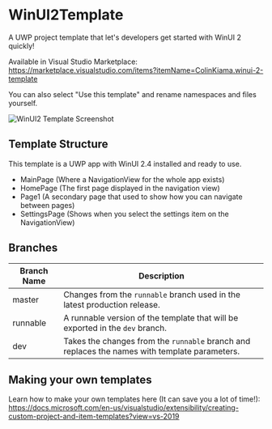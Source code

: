 # WinUI2Template
A UWP project template that let's developers get started with WinUI 2 quickly!

Available in Visual Studio Marketplace: https://marketplace.visualstudio.com/items?itemName=ColinKiama.winui-2-template

You can also select "Use this template" and rename namespaces and files yourself.

![WinUI2 Template Screenshot](img/WinUI2Template.png)

## Template Structure
This template is a UWP app with WinUI 2.4 installed and ready to use.

- MainPage (Where a NavigationView for the whole app exists)
- HomePage (The first page displayed in the navigation view)
- Page1 (A secondary page that used to show how you can navigate between pages)
- SettingsPage (Shows when you select the settings item on the NavigationView)

## Branches
| Branch Name | Description |
|-------------|----------- |
| master | Changes from the `runnable` branch used in the latest production release. |
| runnable | A runnable version of the template that will be exported in the `dev` branch. |
| dev | Takes the changes from the `runnable` branch and replaces the names with template parameters.|

## Making your own templates
Learn how to make your own templates here (It can save you a lot of time!): https://docs.microsoft.com/en-us/visualstudio/extensibility/creating-custom-project-and-item-templates?view=vs-2019
